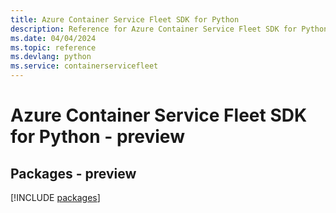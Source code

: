 ```yaml
---
title: Azure Container Service Fleet SDK for Python
description: Reference for Azure Container Service Fleet SDK for Python
ms.date: 04/04/2024
ms.topic: reference
ms.devlang: python
ms.service: containerservicefleet
---
```

# Azure Container Service Fleet SDK for Python - preview
## Packages - preview
[!INCLUDE [packages](container-service-fleet-index.md)]